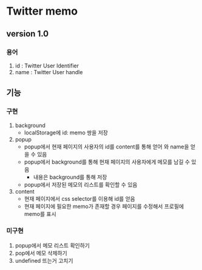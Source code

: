 # Twitter memo
## version 1.0
### 용어
1. id : Twitter User Identifier
1. name : Twitter User handle
##  기능

### 구현
1.  background
    *   localStorage에 id: memo 쌍을 저장
1.  popup
    *   popup에서 현재 페이지의 사용자의 id를 content를 통해 얻어 와 name을 얻을 수 있음
    *   popup에서 background를 통해 현재 페이지의 사용자에게 메모를 남길 수 있음
        *   내용은 background를 통해 저장
    *   popup에서 저장된 메모의 리스트를 확인할 수 있음
1.  content
    *   현재 페이지에서 css selector를 이용해 id를 얻음
    *   현재 페이지에 필요한 memo가 존재할 경우 페이지를 수정해서 프로필에 memo를 표시
###    미구현
1.  popup에서 메모 리스트 확인하기
1.  pop에서 메모 삭제하기
1.  undefined 뜨는거 고치기 